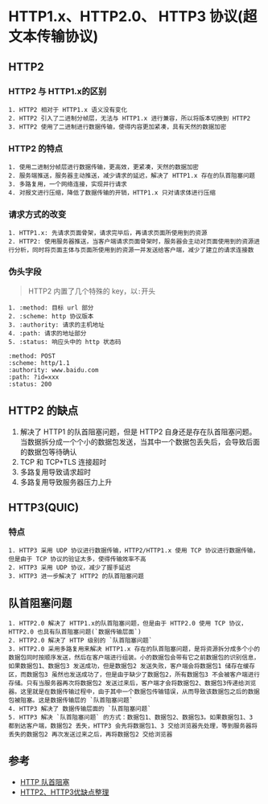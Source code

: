 # HTTP1.x、HTTP2.0、 HTTP3 协议(超文本传输协议)

## HTTP2

### HTTP2 与 HTTP1.x的区别

	1. HTTP2 相对于 HTTP1.x 语义没有变化
	2. HTTP2 引入了二进制分帧层，无法与 HTTP1.x 进行兼容，所以将版本切换到 HTTP2
	3. HTTP2 使用了二进制进行数据传输，使得内容更加紧凑，具有天然的数据加密

### HTTP2 的特点

	1. 使用二进制分帧层进行数据传输，更高效，更紧凑，天然的数据加密
	2. 服务端推送，服务器主动推送，减少请求的延迟，解决了 HTTP1.x 存在的队首阻塞问题
	3. 多路复用，一个网络连接，实现并行请求
	4. 对报文进行压缩，降低了数据传输的开销，HTTP1.x 只对请求体进行压缩

### 请求方式的改变

	1. HTTP1.x: 先请求页面骨架，请求完毕后，再请求页面所使用到的资源
	2. HTTP2: 使用服务器推送，当客户端请求页面骨架时，服务器会主动对页面使用到的资源进行分析，同时将页面主体与页面所使用到的资源一并发送给客户端，减少了建立的请求连接数

### 伪头字段

> HTTP2 内置了几个特殊的 key，以`:`开头
	
	1. :method: 目标 url 部分
	2. :scheme: http 协议版本
	3. :authority: 请求的主机地址
	4. :path: 请求的地址部分
	5. :status: 响应头中的 http 状态码

```
:method: POST
:scheme: http/1.1
:authority: www.baidu.com
:path: ?id=xxx
:status: 200
```
## HTTP2 的缺点

1. 解决了 HTTP1 的队首阻塞问题，但是 HTTP2 自身还是存在队首阻塞问题。当数据拆分成一个个小的数据包发送，当其中一个数据包丢失后，会导致后面的数据包等待确认
2. TCP 和 TCP+TLS 连接超时
3. 多路复用导致请求超时
4. 多路复用导致服务器压力上升

## HTTP3(QUIC)

### 特点

	1. HTTP3 采用 UDP 协议进行数据传输，HTTP2/HTTP1.x 使用 TCP 协议进行数据传输，但是由于 TCP 协议的验证太多，使得传输效率不高
	2. HTTP3 采用 UDP 协议，减少了握手延迟
	3. HTTP3 进一步解决了 HTTP2 的队首阻塞问题

## 队首阻塞问题

	1. HTTP2.0 解决了 HTTP1.x的队首阻塞问题，但是由于 HTTP2.0 使用 TCP 协议，HTTP2.0 也具有队首阻塞问题(`数据传输层面`)
	2. HTTP2.0 解决了 HTTP 级别的 `队首阻塞问题`
	3. HTTP2.0 采用多路复用来解决 HTTP1.x 存在的队首阻塞问题，是将资源拆分成多个小的数据包同时按顺序发送，然后在客户端进行组装。小的数据包会带有它之前数据包的识别信息，如果数据包1、数据包3 发送成功，但是数据包2 发送失败，客户端会将数据包1 储存在缓存区，而数据包3 虽然也发送成功了，但是由于缺少了数据包2，所有数据包3 不会被客户端进行存储。只有当服务器再次将数据包2 发送过来后，客户端才会将数据包2、数据包3传递给浏览器。这里就是在数据传输过程中，由于其中一个数据包传输错误，从而导致该数据包之后的数据包被阻塞。这是数据传输层的 `队首阻塞问题`
	4. HTTP3 解决了 数据传输层面的 `队首阻塞问题`
	5. HTTP3 解决 `队首阻塞问题` 的方式：数据包1、数据包2、数据包3。如果数据包1、3 都到达客户端，数据包2 丢失，HTTP3 会先将数据包1、3 交给浏览器先处理，等到服务器将丢失的数据包2 再次发送过来之后，再将数据包2 交给浏览器

## 参考

* [HTTP 队首阻塞](https://zhuanlan.zhihu.com/p/330300133)
* [HTTP2、HTTP3优缺点整理](https://juejin.cn/post/6923096773423153159)
